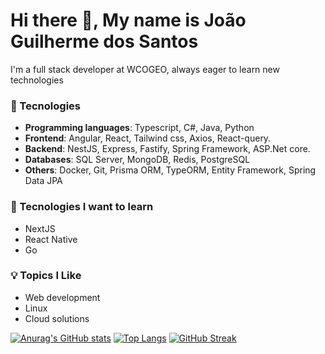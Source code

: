 # Hi there 👋, My name is João Guilherme dos Santos

I'm a full stack developer at WCOGEO, always eager to learn new technologies

### 🚀 Tecnologies
  - **Programming languages**: Typescript, C#, Java, Python
  - **Frontend**: Angular, React, Tailwind css, Axios, React-query.
  - **Backend**: NestJS, Express, Fastify, Spring Framework, ASP.Net core.
  - **Databases**: SQL Server, MongoDB, Redis, PostgreSQL
  - **Others**: Docker, Git, Prisma ORM, TypeORM, Entity Framework, Spring Data JPA

### 🌱 Tecnologies I want to learn
  - NextJS
  - React Native
  - Go

### 💡 Topics I Like
  - Web development
  - Linux
  - Cloud solutions

[![Anurag's GitHub stats](https://github-readme-stats.vercel.app/api?username=JoaoGuilherme2909)](https://github.com/anuraghazra/github-readme-stats)
[![Top Langs](https://github-readme-stats.vercel.app/api/top-langs/?username=JoaoGuilherme2909)](https://github.com/anuraghazra/github-readme-stats)
[![GitHub Streak](https://streak-stats.demolab.com/?user=JoaoGuilherme2909)](https://git.io/streak-stats)
